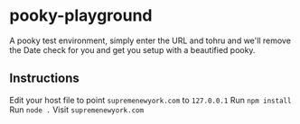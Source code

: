 # pooky-playground
A pooky test environment, simply enter the URL and tohru and we'll remove the Date check for you and get you setup with a beautified pooky.

## Instructions

Edit your host file to point `supremenewyork.com` to `127.0.0.1`
Run `npm install`
Run `node .`
Visit `supremenewyork.com`
